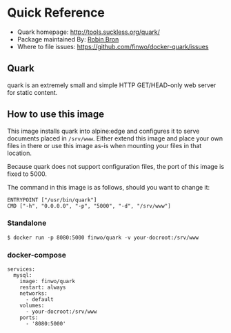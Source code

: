 # Quick Reference

- Quark homepage: http://tools.suckless.org/quark/
- Package maintained By: [Robin Bron](https://github.com/finwo/docker-quark)
- Where to file issues: https://github.com/finwo/docker-quark/issues

## Quark

quark is an extremely small and simple HTTP GET/HEAD-only web server for static
content.

## How to use this image

This image installs quark into alpine:edge and configures it to serve documents
placed in `/srv/www`. Either extend this image and place your own files in there
or use this image as-is when mounting your files in that location.

Because quark does not support configuration files, the port of this image is
fixed to 5000.

The command in this image is as follows, should you want to change it:

```
ENTRYPOINT ["/usr/bin/quark"]
CMD ["-h", "0.0.0.0", "-p", "5000", "-d", "/srv/www"]
```

### Standalone

```
$ docker run -p 8080:5000 finwo/quark -v your-docroot:/srv/www
```

### docker-compose

```
services:
  mysql:
    image: finwo/quark
    restart: always
    networks:
      - default
    volumes:
      - your-docroot:/srv/www
    ports:
      - '8080:5000'
```
